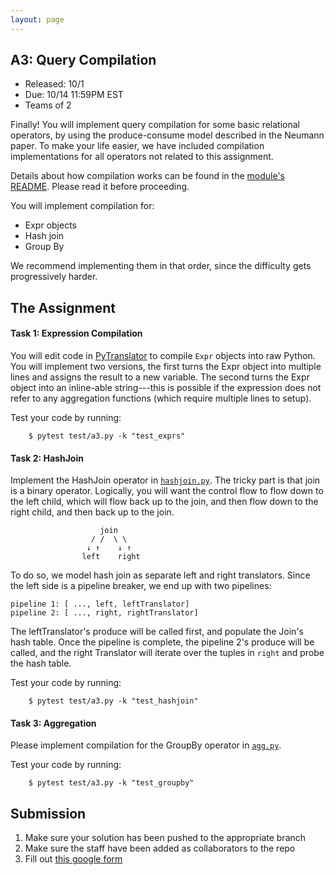 ```yaml
---
layout: page
---
```



## A3: Query Compilation 

* Released:  10/1
* Due: 10/14 11:59PM EST
* Teams of 2

Finally!   You will implement query compilation for some basic relational operators, by using the produce-consume model described in the Neumann paper.
To make your life easier, we have included compilation implementations for all operators not related to this assignment.

Details about how compilation works can be found in the [module's README](../databass/compile/README.md).  Please read it before proceeding.

You will implement compilation for:

* Expr objects
* Hash join 
* Group By 

We recommend implementing them in that order, since the difficulty gets progressively harder.


## The Assignment

#### Task 1: Expression Compilation


You will edit code in [PyTranslator](../databass/compile/py/translator.py) to compile `Expr` objects into raw Python.  You will implement two versions, the first turns the Expr object into multiple lines and assigns the result to a new variable.  The second turns the Expr object into an inline-able string---this is possible if the expression does not refer to any aggregation functions (which require multiple lines to setup).

Test your code by running:

        $ pytest test/a3.py -k "test_exprs"


#### Task 2: HashJoin

Implement the HashJoin operator in [`hashjoin.py`](../databass/compile/py/hashjoin.py).  The tricky part is that join is a binary operator.  Logically, you will want the control flow to flow down to the left child, which will flow back up to the join, and then flow down to the right child, and then back up to the join.  

                        join
                      / /  \ \
                     ↓ ↑    ↓ ↑ 
                    left    right

To do so, we model hash join as separate left and right translators.  Since the left side is a pipeline breaker,
we end up with two pipelines:

    pipeline 1: [ ..., left, leftTranslator]
    pipeline 2: [ ..., right, rightTranslator]


The leftTranslator's produce will be called first, and populate the Join's hash table.  Once the pipeline
is complete, the pipeline 2's produce will be called, and the right Translator will iterate over 
the tuples in `right` and probe the hash table.    

Test your code by running:

        $ pytest test/a3.py -k "test_hashjoin"


#### Task 3: Aggregation 

Please implement compilation for the GroupBy operator in [`agg.py`](../databass/compile/py/agg.py).

Test your code by running:

        $ pytest test/a3.py -k "test_groupby"

## Submission

1. Make sure your solution has been pushed to the appropriate branch
2. Make sure the staff have been added as collaborators to the repo
3. Fill out [this google form](#)

